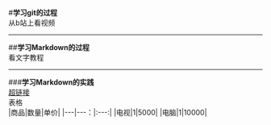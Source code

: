 #**学习git的过程**\
从b站上看视频
- - -
##**学习Markdown的过程**\
看文字教程
- - -
###**学习Markdown的实践**\
[超链接](https://image.baidu.com/search/detail?ct=503316480&z=undefined&tn=baiduimagedetail&ipn=d&word=%E4%BB%A3%E5%8F%B7%E9%B8%A2&step_word=&ie=utf-8&in=&cl=2&lm=-1&st=undefined&hd=undefined&latest=undefined&copyright=undefined&cs=3140439783,646462222&os=3982847940,168574863&simid=3140439783,646462222&pn=2&rn=1&di=7117150749615718401&ln=323&fr=&fmq=1661056317716_R&fm=&ic=undefined&s=undefined&se=&sme=&tab=0&width=undefined&height=undefined&face=undefined&is=0,0&istype=0&ist=&jit=&bdtype=15&spn=0&pi=0&gsm=0&objurl=https%3A%2F%2Fgimg2.baidu.com%2Fimage_search%2Fsrc%3Dhttp%253A%252F%252Fi0.hdslb.com%252Fbfs%252Farchive%252F93a2fea20e85ab38be9b788061fe3e0c3a39a770.jpg%26refer%3Dhttp%253A%252F%252Fi0.hdslb.com%26app%3D2002%26size%3Df9999%2C10000%26q%3Da80%26n%3D0%26g%3D0n%26fmt%3Dauto%3Fsec%3D1663648317%26t%3D1852b14757019620a580e42daf2838b5&rpstart=0&rpnum=0&adpicid=0&nojc=undefined&dyTabStr=MCwyLDQsMSw2LDUsMyw3LDgsOQ%3D%3D)\
表格\
|商品|数量|单价|
|---|---：|:---:|
|电视|1|5000|
|电脑|1|10000|
